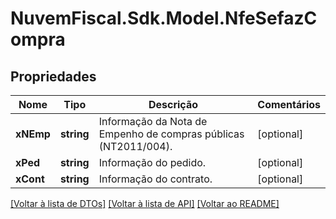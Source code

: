 # NuvemFiscal.Sdk.Model.NfeSefazCompra

## Propriedades

Nome | Tipo | Descrição | Comentários
------------ | ------------- | ------------- | -------------
**xNEmp** | **string** | Informação da Nota de Empenho de compras públicas (NT2011/004). | [optional] 
**xPed** | **string** | Informação do pedido. | [optional] 
**xCont** | **string** | Informação do contrato. | [optional] 

[[Voltar à lista de DTOs]](../README.md#documentation-for-models) [[Voltar à lista de API]](../README.md#documentation-for-api-endpoints) [[Voltar ao README]](../README.md)

